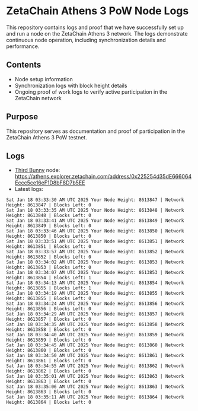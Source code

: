 # ZetaChain Athens 3 PoW Node Logs
This repository contains logs and proof that we have successfully set up and run a node on the ZetaChain Athens 3 network. The logs demonstrate continuous node operation, including synchronization details and performance.

## Contents
- Node setup information
- Synchronization logs with block height details
- Ongoing proof of work logs to verify active participation in the ZetaChain network

## Purpose
This repository serves as documentation and proof of participation in the ZetaChain Athens 3 PoW testnet.

## Logs

- [Third Bunny](https://thirdbunny.xyz/) node: https://athens.explorer.zetachain.com/address/0x225254d35dE666064Eccc5ce16eF1D8bF8D7b5EE
- Latest logs:
```
Sat Jan 18 03:33:30 AM UTC 2025 Your Node Height: 8613847 | Network Height: 8613847 | Blocks Left: 0
Sat Jan 18 03:33:35 AM UTC 2025 Your Node Height: 8613848 | Network Height: 8613848 | Blocks Left: 0
Sat Jan 18 03:33:41 AM UTC 2025 Your Node Height: 8613849 | Network Height: 8613849 | Blocks Left: 0
Sat Jan 18 03:33:46 AM UTC 2025 Your Node Height: 8613850 | Network Height: 8613850 | Blocks Left: 0
Sat Jan 18 03:33:51 AM UTC 2025 Your Node Height: 8613851 | Network Height: 8613851 | Blocks Left: 0
Sat Jan 18 03:33:57 AM UTC 2025 Your Node Height: 8613852 | Network Height: 8613852 | Blocks Left: 0
Sat Jan 18 03:34:02 AM UTC 2025 Your Node Height: 8613853 | Network Height: 8613853 | Blocks Left: 0
Sat Jan 18 03:34:07 AM UTC 2025 Your Node Height: 8613853 | Network Height: 8613854 | Blocks Left: 1
Sat Jan 18 03:34:13 AM UTC 2025 Your Node Height: 8613854 | Network Height: 8613855 | Blocks Left: 1
Sat Jan 18 03:34:19 AM UTC 2025 Your Node Height: 8613855 | Network Height: 8613855 | Blocks Left: 0
Sat Jan 18 03:34:24 AM UTC 2025 Your Node Height: 8613856 | Network Height: 8613856 | Blocks Left: 0
Sat Jan 18 03:34:29 AM UTC 2025 Your Node Height: 8613857 | Network Height: 8613857 | Blocks Left: 0
Sat Jan 18 03:34:35 AM UTC 2025 Your Node Height: 8613858 | Network Height: 8613858 | Blocks Left: 0
Sat Jan 18 03:34:40 AM UTC 2025 Your Node Height: 8613859 | Network Height: 8613859 | Blocks Left: 0
Sat Jan 18 03:34:45 AM UTC 2025 Your Node Height: 8613860 | Network Height: 8613860 | Blocks Left: 0
Sat Jan 18 03:34:50 AM UTC 2025 Your Node Height: 8613861 | Network Height: 8613861 | Blocks Left: 0
Sat Jan 18 03:34:55 AM UTC 2025 Your Node Height: 8613862 | Network Height: 8613862 | Blocks Left: 0
Sat Jan 18 03:35:01 AM UTC 2025 Your Node Height: 8613863 | Network Height: 8613863 | Blocks Left: 0
Sat Jan 18 03:35:06 AM UTC 2025 Your Node Height: 8613863 | Network Height: 8613863 | Blocks Left: 0
Sat Jan 18 03:35:11 AM UTC 2025 Your Node Height: 8613864 | Network Height: 8613864 | Blocks Left: 0
```
